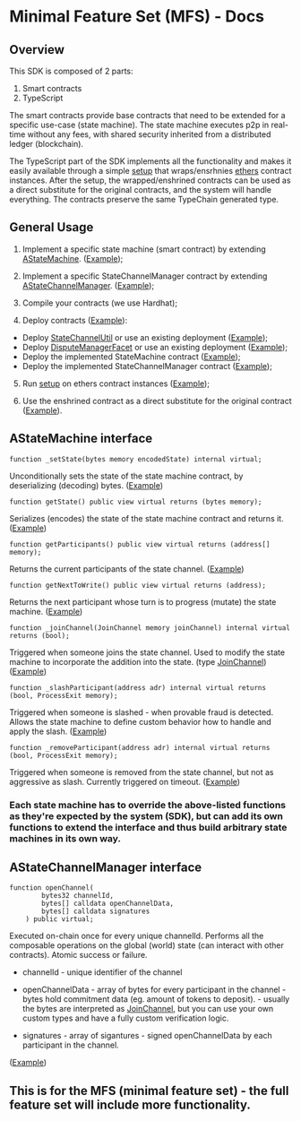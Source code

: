 # Minimal Feature Set (MFS) - Docs

## Overview

This SDK is composed of 2 parts:

1. Smart contracts
2. TypeScript

The smart contracts provide base contracts that need to be extended for a specific use-case (state machine). The state machine executes p2p in real-time without any fees, with shared security inherited from a distributed ledger (blockchain).

The TypeScript part of the SDK implements all the functionality and makes it easily available through a simple [setup](../src/evm/EvmStateMachine.ts#205) that wraps/ensrhnies [ethers](https://github.com/ethers-io/ethers.js) contract instances. After the setup, the wrapped/enshrined contracts can be used as a direct substitute for the original contracts, and the system will handle everything. The contracts preserve the same TypeChain generated type.

## General Usage

1.  Implement a specific state machine (smart contract) by extending [AStateMachine](../contracts/V1/AStateMachine.sol). ([Example](../examples/TicTacToe/contracts/TicTacToe/TicTacToeStateMachine.sol));

2.  Implement a specific StateChannelManager contract by extending [AStateChannelManager](../contracts/V1/StateChannelDiamondProxy/AStateChannelManagerProxy.sol). ([Example](../examples/TicTacToe/contracts/TicTacToe/TicTacToeStateChannelManagerProxy.sol));

3.  Compile your contracts (we use Hardhat);

4.  Deploy contracts ([Example](../examples/TicTacToe/scripts/deployTicTacToeContractsProxy.ts)):

-   Deploy [StateChannelUtil](../contracts/V1/StateChannelDiamondProxy/StateChannelUtilLibrary.sol) or use an existing deployment ([Example](../examples/TicTacToe/scripts/deployTicTacToeContractsProxy.ts#L37));
-   Deploy [DisputeManagerFacet](../contracts/V1/StateChannelDiamondProxy/DisputeManagerFacet.sol) or use an existing deployment ([Example](../examples/TicTacToe/scripts/deployTicTacToeContractsProxy.ts#L51));
-   Deploy the implemented StateMachine contract ([Example](../examples/TicTacToe/scripts/deployTicTacToeContractsProxy.ts#L64));
-   Deploy the implemented StateChannelManager contract ([Example](../examples/TicTacToe/scripts/deployTicTacToeContractsProxy.ts#L83));

5. Run [setup](../src/evm/EvmStateMachine.ts#L205) on ethers contract instances ([Example](../examples/TicTacToe/tic-tac-toe-vite/src/stateChannel/TicTacToeStateChannel.ts#L53));

6. Use the enshrined contract as a direct substitute for the original contract ([Example](../examples/TicTacToe/tic-tac-toe-vite/src/components/Game.tsx#L65)).

## AStateMachine interface

```solidity
function _setState(bytes memory encodedState) internal virtual;
```

Unconditionally sets the state of the state machine contract, by deserializing (decoding) bytes. ([Example](../examples/TicTacToe/contracts/TicTacToe/TicTacToeStateMachine.sol#L116))

```solidity
function getState() public view virtual returns (bytes memory);
```

Serializes (encodes) the state of the state machine contract and returns it. ([Example](../examples/TicTacToe/contracts/TicTacToe/TicTacToeStateMachine.sol#L120))

```solidity
function getParticipants() public view virtual returns (address[] memory);
```

Returns the current participants of the state channel. ([Example](../examples/TicTacToe/contracts/TicTacToe/TicTacToeStateMachine.sol#L124))

```solidity
function getNextToWrite() public view virtual returns (address);
```

Returns the next participant whose turn is to progress (mutate) the state machine. ([Example](../examples/TicTacToe/contracts/TicTacToe/TicTacToeStateMachine.sol#L134))

```solidity
function _joinChannel(JoinChannel memory joinChannel) internal virtual returns (bool);
```

Triggered when someone joins the state channel. Used to modify the state machine to incorporate the addition into the state. (type [JoinChannel](../contracts/V1/DataTypes.sol#L80)) ([Example](../examples/TicTacToe/contracts/TicTacToe/TicTacToeStateMachine.sol#L165))

```solidity
function _slashParticipant(address adr) internal virtual returns (bool, ProcessExit memory);
```

Triggered when someone is slashed - when provable fraud is detected. Allows the state machine to define custom behavior how to handle and apply the slash. ([Example](../examples/TicTacToe/contracts/TicTacToe/TicTacToeStateMachine.sol#L141))

```solidity
function _removeParticipant(address adr) internal virtual returns (bool, ProcessExit memory);
```

Triggered when someone is removed from the state channel, but not as aggressive as slash. Currently triggered on timeout. ([Example](../examples/TicTacToe/contracts/TicTacToe/TicTacToeStateMachine.sol#L147))

### Each state machine has to override the above-listed functions as they're expected by the system (SDK), but can add its own functions to extend the interface and thus build arbitrary state machines in its own way.

## AStateChannelManager interface

```solidity
function openChannel(
        bytes32 channelId,
        bytes[] calldata openChannelData,
        bytes[] calldata signatures
    ) public virtual;
```

Executed on-chain once for every unique channelId. Performs all the composable operations on the global (world) state (can interact with other contracts). Atomic success or failure.

-   channelId - unique identifier of the channel

-   openChannelData - array of bytes for every participant in the channel - bytes hold commitment data (eg. amount of tokens to deposit). - usually the bytes are interpreted as [JoinChannel](../contracts/V1/DataTypes.sol#L80), but you can use your own custom types and have a fully custom verification logic.

-   signatures - array of sigantures - signed openChannelData by each participant in the channel.

([Example](../examples/TicTacToe/contracts/TicTacToe/TicTacToeStateChannelManagerProxy.sol#L23))

## This is for the MFS (minimal feature set) - the full feature set will include more functionality.
